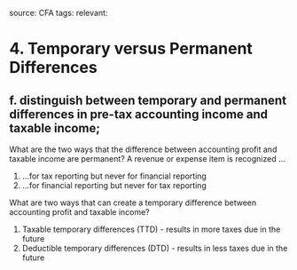 source: CFA
tags: 
relevant: 

# 4. Temporary versus Permanent Differences

## f. distinguish between temporary and permanent differences in pre-tax accounting income and taxable income;

What are the two ways that the difference between accounting profit and taxable income are permanent?
A revenue or expense item is recognized ...
1. ...for tax reporting but never for financial reporting
2. ...for financial reporting but never for tax reporting

What are two ways that can create a temporary difference between accounting profit and taxable income?
1. Taxable temporary differences (TTD) - results in more taxes due in the future
2. Deductible temporary differences (DTD) - results in less taxes due in the future

